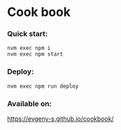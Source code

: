 # Cook book

### Quick start:
```shell
nvm exec npm i
nvm exec npm start
```

### Deploy:
```shell
nvm exec npm run deploy
```

### Available on:
https://evgeny-s.github.io/cookbook/